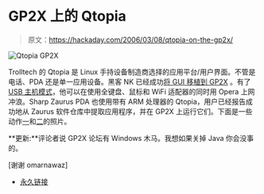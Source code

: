# GP2X 上的 Qtopia

> 原文：<https://hackaday.com/2006/03/08/qtopia-on-the-gp2x/>

![Qtopia GP2X](img/efca0e215083c1acce4c1d44328bf49f.png)

Trolltech 的 Qtopia 是 Linux 手持设备制造商选择的应用平台/用户界面。不管是电话、PDA 还是单一应用设备。黑客 NK 已经成功[将 GUI 移植到 GP2X](http://www.gp32x.com/board/index.php?showtopic=26490&view=findpost&p=366950) 。有了 [USB 主机模式](http://www.hackaday.com/entry/1234000620073534/)，他可以在使用全键盘、鼠标和 WiFi 适配器的同时用 Opera 上网冲浪。Sharp Zaurus PDA 也使用带有 ARM 处理器的 Qtopia，用户已经报告成功地从 Zaurus 软件仓库中提取应用程序，并在 GP2X 上运行它们。下面是一些动作[一](http://www.gpain.com/gp/skins/bbs/Read.aspx?BoardNum=6&CategoryNum=0&Page=1&Arange=+order+by+RootNum+desc%2c+OrderNum+asc&Subject=&Contents=&UserID=&Comment=&TopicNum=410)和[二](http://www.gpain.com/gp/skins/bbs/Read.aspx?BoardNum=6&CategoryNum=0&Page=1&Arange=+order+by+RootNum+desc%2c+OrderNum+asc&Subject=&Contents=&UserID=&Comment=&TopicNum=412)的照片。

**更新:**评论者说 GP2X 论坛有 Windows 木马。我想如果关掉 Java 你会没事的。

[谢谢 omarnawaz]

*   [永久链接](http://www.gp32x.com/board/index.php?showtopic=26490&view=findpost&p=366950)